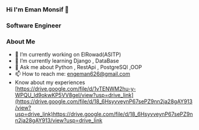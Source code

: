 ### Hi I'm Eman Monsif 👋
### Software Engineer

### About Me

- 🔭 I’m currently working on ElRowad(ASITP)
- 🌱 I’m currently learning Django , DataBase
- 💬 Ask me about Python , RestApi , PostgreSQl ,OOP
- 📫 How to reach me: engeman626@gmail.com
- Know about my experiences [https://drive.google.com/file/d/1vTENWM2hu-y-WPQU_ld9okwKP5VV8geI/view?usp=drive_link](https://drive.google.com/file/d/18_6HsyvveynP67sePZ9nn2ja28gAY913/view?usp=drive_link)https://drive.google.com/file/d/18_6HsyvveynP67sePZ9nn2ja28gAY913/view?usp=drive_link
